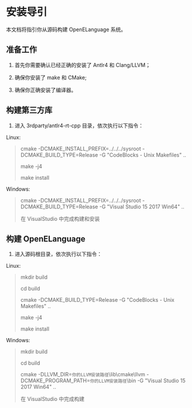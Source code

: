 # 安装导引

本文档将指引你从源码构建 OpenELanguage 系统。

## 准备工作

1. 首先你需要确认已经正确的安装了 Antlr4 和 Clang/LLVM；

2. 确保你安装了 make 和 CMake;

3. 确保你正确安装了编译器。

## 构建第三方库

1. 进入 3rdparty/antlr4-rt-cpp 目录，依次执行以下指令：

Linux:
>
> cmake -DCMAKE_INSTALL_PREFIX=../../../sysroot -DCMAKE_BUILD_TYPE=Release -G "CodeBlocks - Unix Makefiles" ..
>
> make -j4
>
> make install

Windows:
>
> cmake -DCMAKE_INSTALL_PREFIX=../../../sysroot -DCMAKE_BUILD_TYPE=Release -G "Visual Studio 15 2017 Win64" ..
>
> 在 VisualStudio 中完成构建和安装

## 构建 OpenELanguage

1. 进入源码根目录，依次执行以下指令：

Linux:
>
> mkdir build
>
> cd build
>
> cmake -DCMAKE_BUILD_TYPE=Release -G "CodeBlocks - Unix Makefiles" ..
>
> make -j4
>
> make install

Windows:
>
> mkdir build
>
> cd build
>
> cmake -DLLVM_DIR=`你的LLVM安装路径`\lib\cmake\llvm -DCMAKE_PROGRAM_PATH=`你的LLVM安装路径`\bin -G "Visual Studio 15 2017 Win64" ..
>
> 在 VisualStudio 中完成构建
